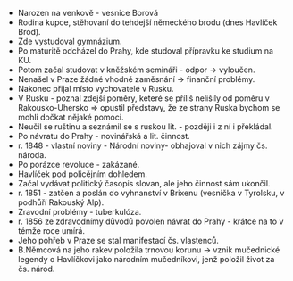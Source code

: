 - Narozen na venkově - vesnice Borová 
- Rodina kupce, stěhovaní do tehdejší německého brodu (dnes Havlíček Brod).
- Zde vystudoval gymnázium.
- Po maturitě odcházel do Prahy, kde studoval přípravku ke studium na KU.
- Potom začal studovat v kněžském semináři - odpor -> vyloučen.
- Nenašel v Praze žádné vhodné zaměsnání -> finanční problémy.
- Nakonec přijal místo vychovatelé v Rusku.
- V Rusku - poznal zdejší poměry, keteré se příliš nelišily od poměru v Rakousko-Uhersko => opustil představy, že ze strany Ruska bychom se mohli dočkat nějaké pomoci.
- Neučil se ruštinu a seznámil se s ruskou lit. - později i z ní i překládal.
- Po návratu do Prahy - novinářská a lit. činnost.
- r. 1848 - vlastní noviny - Národní noviny- obhajoval v nich zájmy čs. národa.
- Po porázce revoluce - zakázané.
- Havlíček pod policějním dohledem.
- Začal vydávat politický časopis slovan, ale jeho činnost sám ukončil.
- r. 1851 - zatčen a poslán do vyhnanství v Brixenu (vesnička v Tyrolsku, v podhůří Rakouský Alp).
- Zravodní problémy - tuberkulóza.
- r. 1856 ze zdravodnímy důvodů povolen návrat do Prahy - krátce na to v témže roce umírá.
- Jeho pohřeb v Praze se stal manifestací čs. vlastenců.
- B.Němcová na jeho rakev položila trnovou korunu -> vznik mučednické legendy o Havlíčkovi jako národním mučedníkovi, jenž položil život za čs. národ.
